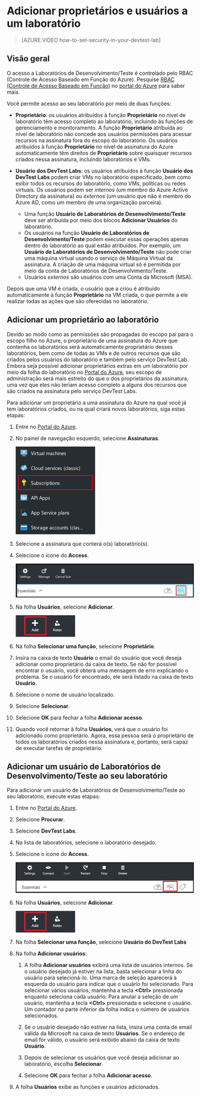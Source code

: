 <properties
	pageTitle="Adicionar proprietários e usuários a um laboratório | Microsoft Azure"
	description="Adicionar com segurança um usuário que não está em sua assinatura aos Azure DevTest Labs"
	services="devtest-lab,virtual-machines"
	documentationCenter="na"
	authors="tomarcher"
	manager="douge"
	editor=""/>

<tags
	ms.service="devtest-lab"
	ms.workload="na"
	ms.tgt_pltfrm="na"
	ms.devlang="na"
	ms.topic="article"
	ms.date="08/23/2016"
	ms.author="tarcher"/>

# Adicionar proprietários e usuários a um laboratório

> [AZURE.VIDEO how-to-set-security-in-your-devtest-lab]

## Visão geral
O acesso a Laboratórios de Desenvolvimento/Teste é controlado pelo RBAC (Controle de Acesso Baseado em Função do Azure). Pesquise [RBAC (Controle de Acesso Baseado em Função)](https://azure.microsoft.com/search/?q=role%20based%20access%20control) no [portal do Azure](http://go.microsoft.com/fwlink/p/?LinkID=525040) para saber mais.


Você permite acesso ao seu laboratório por meio de duas funções:

- **Proprietário**: os usuários atribuídos à função **Proprietário** no nível de laboratório têm acesso completo ao laboratório, incluindo às funções de gerenciamento e monitoramento. A função **Proprietário** atribuída ao nível de laboratório não concede aos usuários permissões para acessar recursos na assinatura fora do escopo do laboratório. Os usuários atribuídos à função **Proprietário** no nível de assinatura do Azure automaticamente têm direitos de **Proprietário** sobre quaisquer recursos criados nessa assinatura, incluindo laboratórios e VMs.

-  **Usuário dos DevTest Labs**: os usuários atribuídos à função **Usuário dos DevTest Labs** podem criar VMs no laboratório especificado, bem como exibir todos os recursos do laboratório, como VMs, políticas ou redes virtuais. Os usuários podem ser *internos* (um membro do Azure Active Directory da assinatura) ou *externos* (um usuário que não é membro do Azure AD, como um membro de uma organização parceira).
	-  Uma função **Usuário de Laboratórios de Desenvolvimento/Teste** deve ser atribuída por meio dos blocos **Adicionar Usuários** do laboratório.
	-  Os usuários na função **Usuário de Laboratórios de Desenvolvimento/Teste** podem executar essas operações apenas dentro do laboratório ao qual estão atribuídos. Por exemplo, um **Usuário de Laboratórios de Desenvolvimento/Teste** não pode criar uma máquina virtual usando o serviço de Máquina Virtual da assinatura. A criação de uma máquina virtual só é permitida por meio da conta de Laboratórios de Desenvolvimento/Teste.
	- Usuários *externos* são usuários com uma Conta da Microsoft (MSA).
 
Depois que uma VM é criada, o usuário que a criou é atribuído automaticamente à função **Proprietário** na VM criada, o que permite a ele realizar todas as ações que são oferecidas no laboratório.

## Adicionar um proprietário ao laboratório

Devido ao modo como as permissões são propagadas do escopo pai para o escopo filho no Azure, o proprietário de uma assinatura do Azure que contenha os laboratórios será automaticamente proprietário desses laboratórios, bem como de todas as VMs e de outros recursos que são criados pelos usuários do laboratório e também pelo serviço DevTest Lab. Embora seja possível adicionar proprietários extras em um laboratório por meio da folha do laboratório no [Portal do Azure](http://go.microsoft.com/fwlink/p/?LinkID=525040), seu escopo de administração será mais estreito do que o dos proprietários da assinatura, uma vez que eles não teriam acesso completo a alguns dos recursos que são criados na assinatura pelo serviço DevTest Labs.

Para adicionar um proprietário a uma assinatura do Azure na qual você já tem laboratórios criados, ou na qual criará novos laboratórios, siga estas etapas:

1. Entre no [Portal do Azure](http://go.microsoft.com/fwlink/p/?LinkID=525040).

1. No painel de navegação esquerdo, selecione **Assinaturas**.

	![Link Assinaturas](./media/devtest-lab-add-devtest-user/subscriptions.png)
	
1. Selecione a assinatura que conterá o(s) laboratório(s).

1. Selecione o ícone do **Access**.

	![Usuários do Access](./media/devtest-lab-add-devtest-user/access-users.png)

1. Na folha **Usuários**, selecione **Adicionar**.

	![Adicionar usuário](./media/devtest-lab-add-devtest-user/devtest-users-blade.png)

1. Na folha **Selecionar uma função**, selecione **Proprietário**.

1. Insira na caixa de texto **Usuário** o email do usuário que você deseja adicionar como proprietário da caixa de texto. Se não for possível encontrar o usuário, você obterá uma mensagem de erro explicando o problema. Se o usuário for encontrado, ele será listado na caixa de texto **Usuário**.

1. Selecione o nome de usuário localizado.

1. Selecione **Selecionar**.

1. Selecione **OK** para fechar a folha **Adicionar acesso**.

1. Quando você retornar à folha **Usuários**, verá que o usuário foi adicionado como proprietário. Agora, essa pessoa será o proprietário de todos os laboratórios criados nessa assinatura e, portanto, será capaz de executar tarefas de proprietário.

## Adicionar um usuário de Laboratórios de Desenvolvimento/Teste ao seu laboratório

Para adicionar um usuário de Laboratórios de Desenvolvimento/Teste ao seu laboratório, execute estas etapas:

1. Entre no [Portal do Azure](http://go.microsoft.com/fwlink/p/?LinkID=525040).

1. Selecione **Procurar**.

1. Selecione **DevTest Labs**.

1. Na lista de laboratórios, selecione o laboratório desejado.

1. Selecione o ícone do **Access**.

	![Acesso de usuário](./media/devtest-lab-add-devtest-user/devtest-lab-home-blade.png)

1. Na folha **Usuários**, selecione **Adicionar**.

	![Adicionar usuário](./media/devtest-lab-add-devtest-user/devtest-users-blade.png)

1. Na folha **Selecionar uma função**, selecione **Usuário do DevTest Labs**

1. Na folha **Adicionar usuários**:

	1. A folha **Adicionar usuários** exibirá uma lista de usuários internos. Se o usuário desejado já estiver na lista, basta selecionar a linha do usuário para selecioná-lo. Uma marca de seleção aparecerá à esquerda do usuário para indicar que o usuário foi selecionado. Para selecionar vários usuários, mantenha a tecla **&lt;Ctrl>** pressionada enquanto seleciona cada usuário. Para anular a seleção de um usuário, mantenha a tecla **&lt;Ctrl>** pressionada e selecione o usuário. Um contador na parte inferior da folha indica o número de usuários selecionados.

	1. Se o usuário desejado não estiver na lista, insira uma conta de email válida da Microsoft na caixa de texto **Usuários**. Se o endereço de email for válido, o usuário será exibido abaixo da caixa de texto **Usuário**.

	1. Depois de selecionar os usuários que você deseja adicionar ao laboratório, escolha **Selecionar**.

	1. Selecione **OK** para fechar a folha **Adicionar acesso**.

1. A folha **Usuários** exibe as funções e usuários adicionados.

<!---HONumber=AcomDC_0824_2016-->